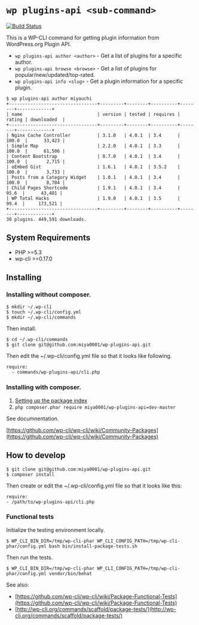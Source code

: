 # `wp plugins-api <sub-command>`

[![Build Status](https://travis-ci.org/miya0001/wp-plugins-api.svg?branch=master)](https://travis-ci.org/miya0001/wp-plugins-api)

This is a WP-CLI command for getting plugin information from WordPress.org Plugin API.

* `wp plugins-api author <author>` - Get a list of plugins for a specific author.
* `wp plugins-api browse <browse>` - Get a list of plugins for popular/new/updated/top-rated.
* `wp plugins-api info <slug>` - Get a plugin information for a specific plugin.

```
$ wp plugins-api author miyauchi
+---------------------------------+---------+--------+----------+--------+-------------+
| name                            | version | tested | requires | rating | downloaded  |
+---------------------------------+---------+--------+----------+--------+-------------+
| Nginx Cache Controller          | 3.1.0   | 4.0.1  | 3.4      | 100.0  |      33,423 |
| Simple Map                      | 2.2.0   | 4.0.1  | 3.3      | 100.0  |      61,506 |
| Content Bootstrap               | 0.7.0   | 4.0.1  | 3.4      | 100.0  |       2,715 |
| oEmbed Gist                     | 1.6.1   | 4.0.1  | 3.5.2    | 100.0  |       3,733 |
| Posts from a Category Widget    | 1.0.1   | 4.0.1  | 3.4      | 100.0  |       8,784 |
| Child Pages Shortcode           | 1.9.1   | 4.0.1  | 3.4      |  95.6  |      43,401 |
| WP Total Hacks                  | 1.9.0   | 4.0.1  | 3.5      |  99.4  |     173,521 |
+---------------------------------+---------+--------+----------+--------+-------------+
30 plugins. 449,591 downloads.
```

## System Requirements

* PHP >=5.3
* wp-cli >=0.17.0

## Installing

### Installing without composer.

```
$ mkdir ~/.wp-cli
$ touch ~/.wp-cli/config.yml
$ mkdir ~/.wp-cli/commands
```

Then install.

```
$ cd ~/.wp-cli/commands
$ git clone git@github.com:miya0001/wp-plugins-api.git
```

Then edit the ~/.wp-cli/config.yml file so that it looks like following.

```
require:
  - commands/wp-plugins-api/cli.php
```

### Installing with composer.

1. [Setting up the package index](https://github.com/wp-cli/wp-cli/wiki/Community-Packages#setting-up-the-package-index)
1. `php composer.phar require miya0001/wp-plugins-api=dev-master`


See documnentation.

[https://github.com/wp-cli/wp-cli/wiki/Community-Packages](https://github.com/wp-cli/wp-cli/wiki/Community-Packages)

## How to develop

```
$ git clone git@github.com:miya0001/wp-plugins-api.git
$ composer install
```

Then create or edit the ~/.wp-cli/config.yml file so that it looks like this:

```
require:
- /path/to/wp-plugins-api/cli.php
```

### Functional tests

Initialize the testing environment locally.

```
$ WP_CLI_BIN_DIR=/tmp/wp-cli-phar WP_CLI_CONFIG_PATH=/tmp/wp-cli-phar/config.yml bash bin/install-package-tests.sh
```

Then run the tests.

```
$ WP_CLI_BIN_DIR=/tmp/wp-cli-phar WP_CLI_CONFIG_PATH=/tmp/wp-cli-phar/config.yml vendor/bin/behat
```

See also:

* [https://github.com/wp-cli/wp-cli/wiki/Package-Functional-Tests](https://github.com/wp-cli/wp-cli/wiki/Package-Functional-Tests)
* [http://wp-cli.org/commands/scaffold/package-tests/](http://wp-cli.org/commands/scaffold/package-tests/)
